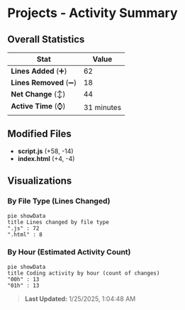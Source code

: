 # Projects - Activity Summary 

## Overall Statistics

| Stat                   | Value                                                             |
| ---------------------- | ----------------------------------------------------------------- |
| **Lines Added** (➕)   | 62                                          |
| **Lines Removed** (➖) | 18                                        |
| **Net Change** (↕)    | 44                |
| **Active Time** (⌚)   | 31 minutes |


## Modified Files
- **script.js** (+58, -14)
- **index.html** (+4, -4)

## Visualizations

### By File Type (Lines Changed)

```mermaid
pie showData
title Lines changed by file type
".js" : 72
".html" : 8
```

### By Hour (Estimated Activity Count)

```mermaid
pie showData
title Coding activity by hour (count of changes)
"00h" : 13
"01h" : 13
```


> **Last Updated:** 1/25/2025, 1:04:48 AM